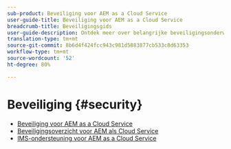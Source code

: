 ```yaml
---
sub-product: Beveiliging voor AEM as a Cloud Service
user-guide-title: Beveiliging voor AEM as a Cloud Service
breadcrumb-title: Beveiligingsgids
user-guide-description: Ontdek meer over belangrijke beveiligingsonderwerpen in verband met Experience Manager as a Cloud Service.
translation-type: tm+mt
source-git-commit: 8b6d4f424fcc943c981d5883877cb533c8d63353
workflow-type: tm+mt
source-wordcount: '52'
ht-degree: 80%

---
```



# Beveiliging {#security}

+ [Beveiliging voor AEM as a Cloud Service](/help/security/home.md)
+ [Beveiligingsoverzicht voor AEM als Cloud Service](/help/security/cloud-service-security-overview.md)
+ [IMS-ondersteuning voor AEM as a Cloud Service](ims-support.md)
